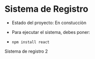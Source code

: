 <h1> Sistema de Registro </h1>

- Estado del proyecto: En constucciòn
- Para ejecutar el sistema, debes poner:

- ````npm install react````

Sistema de registro 2
